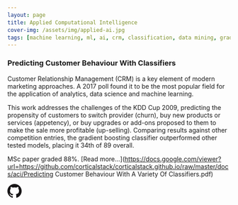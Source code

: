 ```yaml
---
layout: page
title: Applied Computational Intelligence
cover-img: /assets/img/applied-ai.jpg
tags: [machine learning, ml, ai, crm, classification, data mining, gradient boosting, classifiers, random forest, neural networks, decision trees]
---
```

### Predicting Customer Behaviour With Classifiers
Customer Relationship Management (CRM) is a key element of modern marketing approaches. A 2017 poll found it to be the 
most popular field for the application of analytics, data science and machine learning. 

This work addresses the challenges of the KDD Cup 2009, predicting the propensity of customers to switch provider (churn), 
buy new products or services (appetency), or buy upgrades or add-ons proposed to them to make the sale more profitable 
(up-selling). Comparing results against other competition entries, the gradient boosting classifier outperformed other 
tested models, placing it 34th of 89 overall. 

MSc paper graded 88%. [Read more...](https://docs.google.com/viewer?url=https://github.com/corticalstack/corticalstack.github.io/raw/master/docs/aci/Predicting Customer Behaviour With A Variety Of Classifiers.pdf)

[<img src="/assets/img/GitHub-Mark-32px.png">](https://github.com/corticalstack/KDDCup2009)
